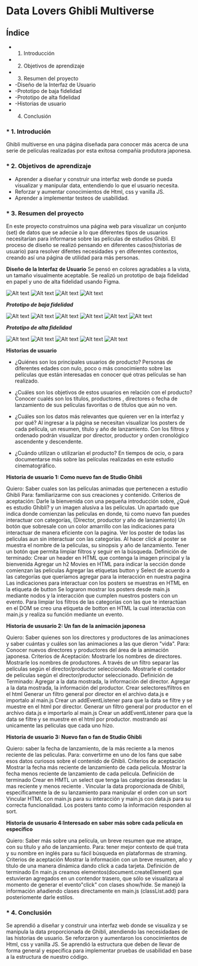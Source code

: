 # Data Lovers Ghibli Multiverse

## Índice
* 1. Introducción
* 2. Objetivos de aprendizaje
* 3. Resumen del proyecto
* -Diseño de la Interfaz de Usuario
* -Prototipo de baja fidelidad
* -Prototipo de alta fidelidad
* -Historias de usuario
* 4. Conclusión

### * 1. Introdución

Ghibli multiverse en una página diseñada para conocer más acerca de una serie de películas realizadas por esta exitosa compañía produtora japonesa.

### * 2. Objetivos de aprendizaje

- Aprender a diseñar y construir una interfaz web donde se pueda visualizar y manipular data, entendiendo lo que el usuario necesita.
- Reforzar y aumentar conocimientos de Html, css y vanilla JS.
- Aprender a implementar testeos de usabilidad.

### * 3. Resumen del proyecto

En este proyecto construímos una página web para visualizar un conjunto (set) de datos que se adecúe a lo que diferentes tipos de usuarios necesitarían para informarse sobre las películas de estudios Ghibli.
El proceso de diseño se realizó pensando en diferentes casos(historias de usuario) para resolver difentes necesidades y en diferentes contextos, creando así una página de utilidad para más personas.

**Diseño de la Interfaz de Usuario**
Se pensó en colores agradables a la vista, un tamaño visualmente aceptable. Se realizó un prototipo de baja fidelidad en papel y uno de alta fidelidad usando Figma.

![Alt text](img/Peliculas%20Ghibli/principal1.png)
![Alt text](img/Peliculas%20Ghibli/principal2.png)
![Alt text](img/Peliculas%20Ghibli/principal3.png)
![Alt text](img/Peliculas%20Ghibli/principal4.png)

***Prototipo de baja fidelidad***

![Alt text](img/Peliculas%20Ghibli/baja1.jpg)
![Alt text](img/Peliculas%20Ghibli/baja2.jpg)
![Alt text](img/Peliculas%20Ghibli/baja3.jpg)
![Alt text](img/Peliculas%20Ghibli/baja4.jpg)
![Alt text](img/Peliculas%20Ghibli/baja5.jpg)
![Alt text](img/Peliculas%20Ghibli/baja6.jpg)

***Prototipo de alta fidelidad***

![Alt text](img/Peliculas%20Ghibli/alta2.png)
![Alt text](img/Peliculas%20Ghibli/alta1.png)
![Alt text](img/Peliculas%20Ghibli/alta3.png)
![Alt text](img/Peliculas%20Ghibli/alta4.png)
![Alt text](img/Peliculas%20Ghibli/alta6.png)

**Historias de usuario**

* ¿Quiénes son los principales usuarios de producto?
Personas de diferentes edades con nulo, poco o más conocimiento sobre las películas que están interesadas en conocer qué otras películas se han realizado.

* ¿Cuáles son los objetivos de estos usuarios en relación con el producto?
Conocer cualés son los títulos, productores , directores o fecha de lanzamiento de sus películas favoritas o de títulos que aún no ven.

* ¿Cuáles son los datos más relevantes que quieren ver en la interfaz y por qué?
Al ingresar a la página se necesitan visualizar los posters de cada película, un resumen, título y año de lanzamiento. Con los filtros y ordenado podrán visualizar por director, productor y orden cronológico ascendente y descendente.

* ¿Cuándo utilizan o utilizarían el producto?
En tiempos de ocio, o para documentarse más sobre las películas realizadas en este estudio cinematográfico.

**Historia de usuario 1: Como nuevo fan de Studio Ghibli**

Quiero: Saber cuales son las películas animadas que pertenecen a estudio Ghibli
Para: familiarizarme con sus creaciones y contenido.
Criterios de aceptación:
Darle la bienvenida con una pequeña introducción sobre, ¿Qué es estudio Ghibli? y un imagen alusiva a las peliculas.
Un apartado que indica donde comienzan las peliculas en donde, tú como nuevo fan puedes interactuar con categorías, (Director, productor y año de lanzamiento)
Un botón que sobresale con un color amarrillo con las indicaciones para interactuar de manera eficiente con la pagina.
Ver los poster de todas las peliculas aun sin interactuar con las categorías.
Al hacer click al poster se muestra el nombre de la peliculas, su sinopsis y año de lanzamiento.
Tener un botón que permita limpiar filtros y seguir en la búsqueda.
Definición de terminado:
Crear un header en HTML que contenga la imagen principal y la bienvenida
Agregar un h2 Movies en HTML para indicar la sección donde comienzan las peliculas
Agregar las etiquetas button y Select de acuerdo a las categorías que queríamos agregar  para la interacción en nuestra pagina
Las indicaciones para interactuar con los posters se muestras en HTML en la etiqueta de button
Se lograron mostrar los posters desde main.js mediante nodos y la interacción que cumplen nuestros posters con un evento.
Para limpiar los filtros de las categorías con las que te interactúan en el DOM se creo una etiqueta de botton en HTML la cual interactúa con main.js y realiza su función mediante un evento.

**Historia de ususario 2: Un fan de la animación japonesa**

Quiero: Saber quienes son los directores y productores de las animaciones y saber cuántas y cuáles son las animaciones a las que dieron "vida".
Para: Conocer nuevos directores y productores del área de la animación japonesa.
Criterios de Aceptación:
Mostrarle los nombres de directores.
Mostrarle los nombres de productores.
A través de un filtro separar las películas según el director/productor seleccionado.
Mostrarle el contador de películas según el director/productor seleccionado.
Definición de Terminado:
Agregar a la data mostrada, la información del director.
Agregar a la data mostrada, la información del productor.
Crear selectores/filtros en el html
Generar un filtro general por director en el archivo data.js e importalo al main.js
Crear un addEventListener para que la data se filtre y se muestre en el html por director.
Generar un filtro general por productor en el archivo data.js e importarlo al main.js
Crear un addEventListener para que la data se filtre y se muestre en el html por productor.
mostrando así unicamente las películas que cada uno hizo.

**Historia de usuario  3: Nuevo fan o fan de Studio Ghibli**

Quiero: saber la fecha de lanzamiento, de la más reciente a la menos reciente de las peliculas.
Para: convertirme en uno de los fans que sabe esos datos curiosos sobre el contenido de Ghibli.
Criterios de aceptación
Mostrar la fecha más reciente de lanzamiento de cada pelicula.
Mostrar la fecha menos reciente de lanzamiento de cada pelicula.
Definición de terminado
Crear en HMTL un select que tenga las categorías deseadas: la mas reciente y menos reciente .
Vincular la data proporcionada de Ghibli, específicamente la de su lanzamiento para manipular el orden con un sort
Vincular HTML con main.js para su interacción y main.js con data.js para su correcta funcionalidad.
Los posters tanto como la información responden al sort.

**Historia de ususario 4:Interesado en saber más sobre cada película en específico**

Quiero: Saber más sobre una película, un breve resumen que me atrape, con su título y año de lanzamiento.
Para: tener mejor contexto de qué trata y su nombre en inglés para su fácil búsqueda en plataformas de straming.
Criterios de aceptación
Mostrar la información con un breve resumen, año y título de una manera dinámica dando click a cada tarjeta.
Definición de terminado
En main.js creamos elementos(document.createElement) que estuvieran agregados en un contendor trasero, que sólo se visualizara al momento de generar el evento"click" con clases show/hide. Se manejó la información añadiendo clases directamente en main.js (classList.add) para posteriomente darle estilos.

### * 4. Conclusión
Se aprendió a diseñar y construir una interfaz web donde se visualiza y se manipula la data proporcionada de Ghibli, atendiendo las necesidadaes de las historias de usuario.
Se reforzaron y aumentaron los conocimientos de Html, css y vanilla JS.
Se aprendió la estructura que deben de llevar de forma general y específica para implementar pruebas de usabilidad en base a la estructura de nuestro código. 